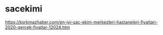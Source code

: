 # sacekimi
https://korkmazhaber.com/en-iyi-sac-ekim-merkezleri-hastaneleri-fiyatlari-2020-gercek-fiyatlar-12024.htm
